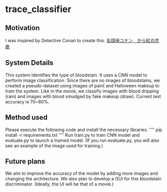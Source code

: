 # trace_classifier
## Motivation
I was inspired by Detective Conan to create this.
[名探偵コナン　から紅の恋歌](https://ja.wikipedia.org/wiki/%E5%90%8D%E6%8E%A2%E5%81%B5%E3%82%B3%E3%83%8A%E3%83%B3_%E3%81%8B%E3%82%89%E7%B4%85%E3%81%AE%E6%81%8B%E6%AD%8C)

## System Details
This system identifies the type of bloodstain.
It uses a CNN model to perform image classification.
Since there are no images of bloodstains, we created a pseudo-dataset using images of paint and Halloween makeup to train the system.
Like in the movie, we classify images with blood dripping (rain) and images with blood smudged by fake makeup (draw).
Current test accuracy is 70~80%.

## Method used
Please execute the following code and install the necessary libraries.
''''
pip install -r requirements.txt
''''
Run train.py to train CNN model and evaluate.py to launch a trained model.
(If you run evaluate.py, you will also see an example of the image used for training.)

## Future plans
We aim to improve the accuracy of the model by adding more images and changing the architecture.
We also plan to develop a GUI for this bloodstain discriminator. (Ideally, the UI will be that of a movie.)
